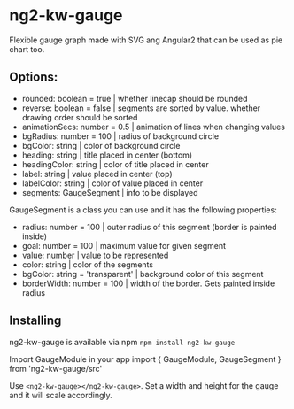 # ng2-kw-gauge

Flexible gauge graph made with SVG ang Angular2 that can be used as pie chart too.

## Options:
* rounded: boolean = true          | whether linecap should be rounded
* reverse: boolean = false         | segments are sorted by value. whether drawing order should be sorted
* animationSecs: number = 0.5      | animation of lines when changing values
* bgRadius: number = 100           | radius of background circle
* bgColor: string                  | color of background circle
* heading: string                  | title placed in  center (bottom)
* headingColor: string             | color of title placed in center
* label: string                    | value placed in center (top)
* labelColor: string               | color of value placed in center
* segments: GaugeSegment           | info to be displayed

GaugeSegment is a class you can use and it has the following properties:
* radius: number = 100             | outer radius of this segment (border is painted inside)
* goal: number = 100               | maximum value for given segment
* value: number                    | value to be represented
* color: string                    | color of the segments
* bgColor: string = 'transparent'  | background color of this segment
* borderWidth: number = 100        | width of the border. Gets painted inside radius



## Installing
ng2-kw-gauge is available via npm
`npm install ng2-kw-gauge`

Import GaugeModule in your app
import { GaugeModule, GaugeSegment } from 'ng2-kw-gauge/src'

Use `<ng2-kw-gauge></ng2-kw-gauge>`.
Set a width and height for the gauge and it will scale accordingly.